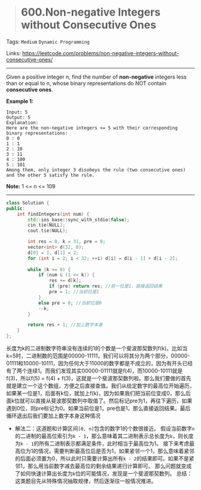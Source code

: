 > # 600.Non-negative Integers without Consecutive Ones

Tags: `Medium` `Dynamic Programming`

Links: https://leetcode.com/problems/non-negative-integers-without-consecutive-ones/

-----

Given a positive integer n, find the number of **non-negative** integers less than or equal to n, whose binary representations do NOT contain **consecutive ones**.

**Example 1:**

```
Input: 5
Output: 5
Explanation: 
Here are the non-negative integers <= 5 with their corresponding binary representations:
0 : 0
1 : 1
2 : 10
3 : 11
4 : 100
5 : 101
Among them, only integer 3 disobeys the rule (two consecutive ones) and the other 5 satisfy the rule. 
```

**Note:** 1 <= n <= 109

----

```c++
class Solution {
public:
    int findIntegers(int num) {
        std::ios_base::sync_with_stdio(false);
        cin.tie(NULL);
        cout.tie(NULL);

        int res = 0, k = 31, pre = 0;
        vector<int> d(32, 0);
        d[0] = 1, d[1] = 2;
        for (int i = 2; i < 32; ++i) d[i] = d[i - 1] + d[i - 2];
        
        while (k >= 0) {
            if (num & (1 << k)) {
                res += d[k];
                if (pre) return res; //前一位是1，直接返回结果
                pre = 1; //当前位是1
            }
            else pre = 0; //当前位是0
            --k;
        }

        return res + 1; //加上数字本身
    }
};
```

长度为k的二进制数字符串没有连续的1的个数是一个斐波那契数列f(k)。比如当k=5时，二进制数的范围是00000-11111，我们可以将其分为两个部分，00000-01111和10000-10111，因为任何大于11000的数字都是不成立的，因为有开头已经有了两个连续1。而我们发现其实00000-01111就是f(4)，而10000-10111就是f(3)，所以f(5) = f(4) + f(3)，这就是一个斐波那契数列啦。那么我们要做的首先就是建立一个这个数组，方便之后直接查值。我们从给定数字的最高位开始遍历，如果某一位是1，后面有k位，就加上f(k)，因为如果我们把当前位变成0，那么后面k位就可以直接从斐波那契数列中取值了。然后标记pre为1，再往下遍历，如果遇到0位，则pre标记为0。如果当前位是1，pre也是1，那么直接返回结果。最后循环退出后我们要加上数字本身这种情况

* 解法二：这道题和计算区间`[0, n]`包含的数字1的个数很接近。
假设当前数字`n`的二进制的最高位索引为`k - 1`，那么意味着其二进制表示总长度为`k`，则长度为`k - 1`的所有二进制表示都满足条件，此时相当于最高位为1。
接下来考虑最高位为1的情况，需要判断最高位后是否为1，如果紧邻一个1，那么意味着紧邻的后面必须置为0，所以此时只需要计算出所有`k - 2`的结果即可。如果不是紧邻1，那么用当前数字减去最高位的剩余结果递归计算即可。
那么问题就变成了如何快速计算出长度为`k`位的可能情况，发现是一个斐波那契数列。
总结：这类题目先从特殊情况抽取规律，然后逐渐往一般情况推进。